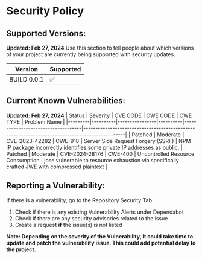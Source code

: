 # Security Policy

## Supported Versions:
**Updated: Feb 27, 2024**
Use this section to tell people about which versions of your project are
currently being supported with security updates.

|    Version    | Supported          |
| ------------- | ------------------ |
| BUILD 0.0.1   | :white_check_mark: |

## Current Known Vulnerabilities:
**Updated: Feb 27, 2024**
| Status  | Severity | CVE CODE       | CWE CODE | CWE TYPE                           | Problem Name                                                                                  | 
|---------|----------|----------------|----------|------------------------------------|-----------------------------------------------------------------------------------------------|
| Patched | Moderate | CVE-2023-42282 | CWE-918  | Server Side Request Forgery (SSRF) | NPM IP package incorrectly identifies some private IP addresses as public.                    |
| Patched | Moderate | CVE-2024-28176 | CWE-400  | Uncontrolled Resource Consumption  | jose vulnerable to resource exhaustion via specifically crafted JWE with compressed plaintext |

## Reporting a Vulnerability:

If there is a vulnerability, go to the Repository Security Tab.
1. Check if there is any existing Vulnerability Alerts under Dependabot
2. Check if there are any security advisories related to the issue
3. Create a request **if** the issue(s) is not listed

**Note: 
Depending on the severity of the Vulnerability, It could take time to update and patch the vulnerability issue.
This could add potential delay to the project.**
